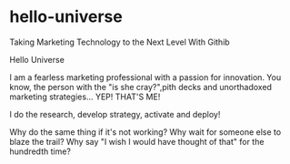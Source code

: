 # hello-universe
Taking Marketing Technology to the Next Level With Githib

Hello Universe

I am a fearless marketing professional with a passion for innovation. 
You know, the person with the "is she cray?",pith decks and unorthadoxed
marketing strategies... YEP! THAT'S ME!

I do the research, develop strategy, activate and deploy! 

Why do the same thing if it's not working?
Why wait for someone else to blaze the trail?
Why say "I wish I would have thought of that" for the hundredth time?
